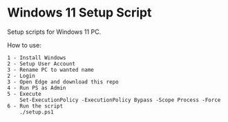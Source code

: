 # Windows 11 Setup Script

Setup scripts for Windows 11 PC.

How to use:

    1 - Install Windows 
    2 - Setup User Account
    3 - Rename PC to wanted name
    2 - Login
    3 - Open Edge and download this repo
    4 - Run PS as Admin
    5 - Execute 
        Set-ExecutionPolicy -ExecutionPolicy Bypass -Scope Process -Force
    6 - Run the script
        ./setup.ps1
